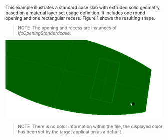 This example illustrates a standard case slab with extruded solid geometry, based on a material layer set usage definition. It includes one round opening and one rectangular recess. Figure 1 shows the resulting shape.

> NOTE&nbsp; The opening and recess are instances of _IfcOpeningStandardcase_.

!["slab_with_openings"](../../../../figures/examples/slab_with_openings.png "Figure 1 &mdash; Standard case slab with opening and recess.")

> NOTE&nbsp; There is no color information within the file, the displayed color has been set by the target application as a default.